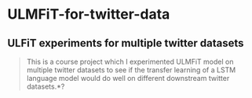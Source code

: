 # **ULMFiT**-for-twitter-data
## **ULFiT** experiments for multiple twitter datasets

>This is a course project which I experimented ULMFiT model on multiple twitter datasets to see if the transfer learning of a LSTM language model would do well on different downstream twitter datasets.*?

